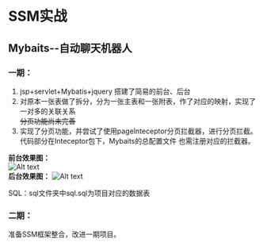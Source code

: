# SSM实战
## Mybaits--自动聊天机器人

### 一期：  
1. jsp+servlet+Mybatis+jquery 搭建了简易的前台、后台  
2. 对原本一张表做了拆分，分为一张主表和一张附表，作了对应的映射，实现了一对多的关联关系  
~~分页功能尚未完善~~
3. 实现了分页功能，并尝试了使用pageInteceptor分页拦截器，进行分页拦截。代码部分在Inteceptor包下，Mybaits的总配置文件
也需注册对应的拦截器。
  
**前台效果图：**  
  ![Alt text](https://github.com/RecYan/SSM/blob/master/microMessage/screenShot/1.png)   
  **后台效果图：**
  ![Alt text](https://github.com/RecYan/SSM/blob/master/microMessage/screenShot/2.png)  
  
  SQL：sql文件夹中sql.sql为项目对应的数据表
  
  


### 二期：  
准备SSM框架整合，改进一期项目。
